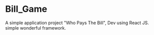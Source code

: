 # Bill_Game
A simple application project "Who Pays The Bill", Dev using React JS. simple wonderful framework.
